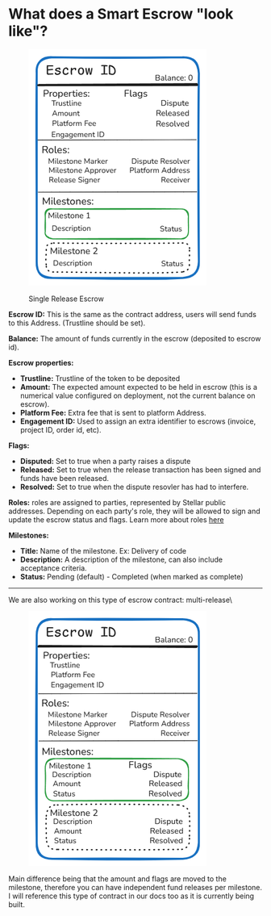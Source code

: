 # What does a Smart Escrow "look like"?

<figure><img src="../../.gitbook/assets/image (9).png" alt=""><figcaption><p>Single Release Escrow</p></figcaption></figure>

**Escrow ID:** This is the same as the contract address, users will send funds to this Address. (Trustline should be set).

**Balance:** The amount of funds currently in the escrow (deposited to escrow id).

**Escrow properties:**&#x20;

* **Trustline:** Trustline of the token to be deposited
* **Amount:** The expected amount expected to be held in escrow (this is a numerical value configured on deployment, not the current balance on escrow).
* **Platform Fee:** Extra fee that is sent to platform Address.&#x20;
* **Engagement ID:** Used to assign an extra identifier to escrows (invoice, project ID, order id, etc).

**Flags:**&#x20;

* **Disputed:** Set to true when a party raises a dispute
* **Released:** Set to true when the release transaction has been signed and funds have been released.
* **Resolved:** Set to true when the dispute resovler has had to interfere.

**Roles:** roles are assigned to parties, represented by Stellar public addresses. Depending on each party's role, they will be allowed to sign and update the escrow status and flags. Learn more about roles [here](roles-in-trustless-work.md)

**Milestones:** &#x20;

* **Title:** Name of the milestone. Ex: Delivery of code
* **Description:** A description of the milestone, can also include acceptance criteria.&#x20;
* **Status:** Pending (default) - Completed (when marked as complete)

***

We are also working on this type of escrow contract: multi-release\


<figure><img src="../../.gitbook/assets/image (1) (1).png" alt=""><figcaption></figcaption></figure>

Main difference being that the amount and flags are moved to the milestone, therefore you can have independent fund releases per milestone. I will reference this type of contract in our docs too as it is currently being built.

